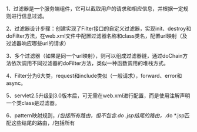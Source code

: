 1、过滤器是一个服务端组件，它可以截取用户的请求和相应信息，并根据一定规则进行信息过滤。

2、过滤器设计步骤：创建实现了Filter接口的自定义过滤器，实现init、destroy和doFilter方法，在web.xml文件中配置过滤器名称和class类名，配置url映射（及过滤器响应哪些url的请求）

3、多个过滤器（如果是同一个url映射），则可以组成过滤器链，通过doChain方法依次调用不同过滤器的doFilter方法，类似一种函数调用的堆栈方式。

4、Filter分为6大类，request和include类似（一般请求），forward、error和async。

5、servlet2.5升级到3.0版本后，可无需在web.xml进行配置，而是使用注解声明一个类class是过滤器。

6、pattern映射规则，/*包括所有路由，但不包含.do .jsp结尾的路由，*.do *.jsp匹配这些结尾的路由，/包括所有